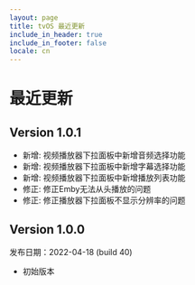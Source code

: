 ```yaml
---
layout: page
title: tvOS 最近更新
include_in_header: true
include_in_footer: false
locale: cn
---
```


# 最近更新


## **Version 1.0.1**

- 新增: 视频播放器下拉面板中新增音频选择功能
- 新增: 视频播放器下拉面板中新增字幕选择功能
- 新增: 视频播放器下拉面板中新增播放列表功能
- 修正: 修正Emby无法从头播放的问题
- 修正: 修正播放器下拉面板不显示分辨率的问题


## **Version 1.0.0**

发布日期：2022-04-18 (build 40)

- 初始版本